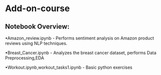 # Add-on-course

## Notebook Overview: 

 •Amazon_review.ipynb - Performs sentiment analysis on Amazon product reviews using NLP techniques.


 •Breast_Cancer.ipynb - Analyzes the breast cancer dataset, performs Data Preprocessing,EDA

   
 •Workout.ipynb,workout_tasks1.ipynb - Basic python exercises 
